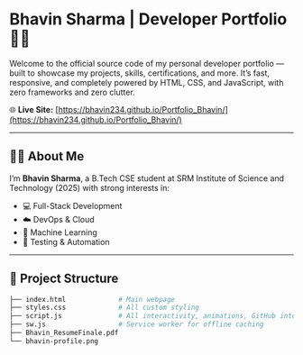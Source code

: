 # Bhavin Sharma | Developer Portfolio 👨‍💻

Welcome to the official source code of my personal developer portfolio — built to showcase my projects, skills, certifications, and more. It’s fast, responsive, and completely powered by HTML, CSS, and JavaScript, with zero frameworks and zero clutter.

🌐 **Live Site:** [https://bhavin234.github.io/Portfolio_Bhavin/](https://bhavin234.github.io/Portfolio_Bhavin/)

---

## 🧑‍💼 About Me

I’m **Bhavin Sharma**, a B.Tech CSE student at SRM Institute of Science and Technology (2025) with strong interests in:

- 💻 Full-Stack Development
- ☁️ DevOps & Cloud
- 🤖 Machine Learning
- 🧪 Testing & Automation

---

## 📁 Project Structure

```bash
├── index.html             # Main webpage
├── styles.css             # All custom styling
├── script.js              # All interactivity, animations, GitHub integration
├── sw.js                  # Service worker for offline caching
├── Bhavin_ResumeFinale.pdf
└── bhavin-profile.png

